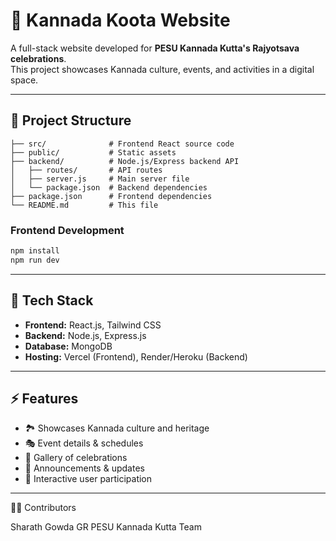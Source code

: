 # 🎉 Kannada Koota Website

A full-stack website developed for **PESU Kannada Kutta's Rajyotsava celebrations**.  
This project showcases Kannada culture, events, and activities in a digital space.

---

## 📂 Project Structure

```
├── src/              # Frontend React source code
├── public/           # Static assets
├── backend/          # Node.js/Express backend API
│   ├── routes/       # API routes
│   ├── server.js     # Main server file
│   └── package.json  # Backend dependencies
├── package.json      # Frontend dependencies
└── README.md         # This file
```

### Frontend Development

```bash
npm install
npm run dev
```

---

## 🚀 Tech Stack

- **Frontend:** React.js, Tailwind CSS  
- **Backend:** Node.js, Express.js  
- **Database:** MongoDB  
- **Hosting:** Vercel (Frontend), Render/Heroku (Backend)  

---

## ⚡ Features

- 🏞️ Showcases Kannada culture and heritage  
- 🎭 Event details & schedules  
- 📸 Gallery of celebrations  
- 📰 Announcements & updates  
- 👥 Interactive user participation  

---

👨‍💻 Contributors

Sharath Gowda GR
PESU Kannada Kutta Team
